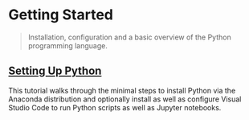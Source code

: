 # Getting Started

> Installation, configuration and a basic overview of the Python programming language.

## [Setting Up Python](https://github.com/Sampreet/gists/blob/master/tutorials/languages/python-for-physicists/m01-getting-started/m01t00-setting-up-python.md)

This tutorial walks through the minimal steps to install Python via the Anaconda distribution and optionally install as well as configure Visual Studio Code to run Python scripts as well as Jupyter notebooks.
